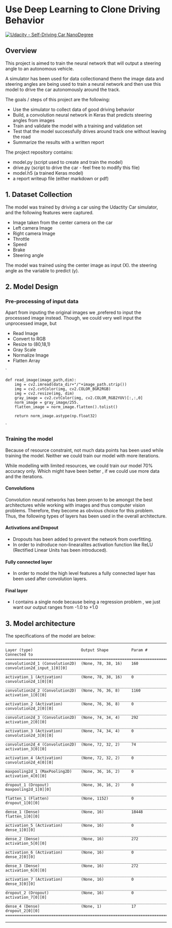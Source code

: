 # Use Deep Learning to Clone Driving Behavior

[![Udacity - Self-Driving Car NanoDegree](https://s3.amazonaws.com/udacity-sdc/github/shield-carnd.svg)](http://www.udacity.com/drive)

Overview
---

This project is aimed to train the neural network that will output a steering angle to an autonomous vehicle.

A simulator has been used for data collectionand thenn the image data and steering angles are being used to train a neural network and then use this model to drive the car autonomously around the track.

The goals / steps of this project are the following:
* Use the simulator to collect data of good driving behavior
* Build, a convolution neural network in Keras that predicts steering angles from images
* Train and validate the model with a training and validation set
* Test that the model successfully drives around track one without leaving the road
* Summarize the results with a written report


The project repository contains:
* model.py (script used to create and train the model)
* drive.py (script to drive the car - feel free to modify this file)
* model.h5 (a trained Keras model)
* a report writeup file (either markdown or pdf)


## 1. Dataset Collection

The model was trained by driving a car using the Udactity Car simulator, and the following features were captured.
* Image taken from the center camera on the car 
* Left camera Image
* Right camera Image
* Throttle
* Speed
* Brake
* Steering angle


The model was trained using the center image as input (X).
the steering angle as the variable to predict (y).

## 2. Model Design

### Pre-processing of input data
Apart from  inputing the original images we ,prefered to input the processsed image instead. Though, we could very well input the unprocessed image, but 

* Read Image
* Convert to RGB
* Resize to (80,18,1)
* Gray Scale
* Normalize Image
* Flatten Array


`	
    
    def read_image(image_path,dim):
        img = cv2.imread(data_dir+"/"+image_path.strip())
        img = cv2.cvtColor(img, cv2.COLOR_BGR2RGB)
        img = cv2.resize(img, dim)
        gray_image = cv2.cvtColor(img, cv2.COLOR_RGB2YUV)[:,:,0]
        norm_image = gray_image/255.
        flatten_image = norm_image.flatten().tolist()

        return norm_image.astype(np.float32)
`

### Training the model

Because of resource constraint, not much data points has been used while training the model. Neither we could train our model with more iterations.

While modelling with limited resources, we could train our model 70% accuracy only. Which might have been better , if we could use more data and the iterations.

#### Convolutions
Convolution neural networks has been proven to be amongst the best architectures while working with images and thus computer vision problems. Therefore, they become as obvious choice for this problem.
Thus, the following types of layers has been used in the overall architecture.

#### Activations and Dropout
* Dropouts has been added to prevent the network from overfitting.
* In order to indroduce non-linearalites activation function like ReLU (Rectified Linear Units has been introduced).

#### Fully connected layer
* In order to model the high level features a fully connected layer has been used after convolution layers.

#### Final layer
* I contains a single node because being a regression problem , we just want our output ranges from -1.0 to +1.0

## 3. Model architecture

The specifications of the model are below:
______________________________________________________________________________________
    Layer (type)                     Output Shape          Param #     Connected to                     
    ====================================================================================================
    convolution2d_1 (Convolution2D)  (None, 78, 38, 16)    160         convolution2d_input_1[0][0]      
    ____________________________________________________________________________________________________
    activation_1 (Activation)        (None, 78, 38, 16)    0           convolution2d_1[0][0]            
    ____________________________________________________________________________________________________
    convolution2d_2 (Convolution2D)  (None, 76, 36, 8)     1160        activation_1[0][0]               
    ____________________________________________________________________________________________________
    activation_2 (Activation)        (None, 76, 36, 8)     0           convolution2d_2[0][0]            
    ____________________________________________________________________________________________________
    convolution2d_3 (Convolution2D)  (None, 74, 34, 4)     292         activation_2[0][0]               
    ____________________________________________________________________________________________________
    activation_3 (Activation)        (None, 74, 34, 4)     0           convolution2d_3[0][0]            
    ____________________________________________________________________________________________________
    convolution2d_4 (Convolution2D)  (None, 72, 32, 2)     74          activation_3[0][0]               
    ____________________________________________________________________________________________________
    activation_4 (Activation)        (None, 72, 32, 2)     0           convolution2d_4[0][0]            
    ____________________________________________________________________________________________________
    maxpooling2d_1 (MaxPooling2D)    (None, 36, 16, 2)     0           activation_4[0][0]               
    ____________________________________________________________________________________________________
    dropout_1 (Dropout)              (None, 36, 16, 2)     0           maxpooling2d_1[0][0]             
    ____________________________________________________________________________________________________
    flatten_1 (Flatten)              (None, 1152)          0           dropout_1[0][0]                  
    ____________________________________________________________________________________________________
    dense_1 (Dense)                  (None, 16)            18448       flatten_1[0][0]                  
    ____________________________________________________________________________________________________
    activation_5 (Activation)        (None, 16)            0           dense_1[0][0]                    
    ____________________________________________________________________________________________________
    dense_2 (Dense)                  (None, 16)            272         activation_5[0][0]               
    ____________________________________________________________________________________________________
    activation_6 (Activation)        (None, 16)            0           dense_2[0][0]                    
    ____________________________________________________________________________________________________
    dense_3 (Dense)                  (None, 16)            272         activation_6[0][0]               
    ____________________________________________________________________________________________________
    activation_7 (Activation)        (None, 16)            0           dense_3[0][0]                    
    ____________________________________________________________________________________________________
    dropout_2 (Dropout)              (None, 16)            0           activation_7[0][0]               
    ____________________________________________________________________________________________________
    dense_4 (Dense)                  (None, 1)             17          dropout_2[0][0]                  
    ====================================================================================================
    
    
---
